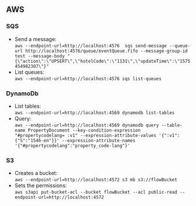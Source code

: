 ## AWS
### SQS
- Send a message:  
`aws --endpoint-url=http://localhost:4576 
sqs send-message --queue-url http://localhost:4576/queue/eventQueue.fifo --message-group-id test --message-body "{\"action\":\"UPSERT\",\"hotelCode\":\"1131\",\"updateTime\":\"1575454982307\"}"`
- List queues:  
`aws --endpoint-url=http://localhost:4576 sqs list-queues`

### DynamoDb
- List tables:  
`aws --endpoint-url=http://localhost:4569 dynamodb list-tables`
- Query:  
`aws --endpoint-url=http://localhost:4569 dynamodb query --table-name PropertyDocument --key-condition-expression "#propertycodelang= :v1" --expression-attribute-values '{":v1":{"S":"1546-en"}}' --expression-attribute-names '{"#propertycodelang":"property_code-lang"}'`

### S3
- Creates a bucket:  
`aws --endpoint-url=http://localhost:4572 s3 mb s3://flowBucket`
- Sets the permissions:  
`aws s3api put-bucket-acl --bucket flowBucket --acl public-read --endpoint-url=http://localhost:4572`
